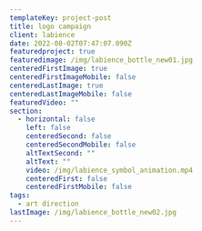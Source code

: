 ```yaml
---
templateKey: project-post
title: logo campaign
client: labience
date: 2022-08-02T07:47:07.090Z
featuredproject: true
featuredimage: /img/labience_bottle_new01.jpg
centeredFirstImage: true
centeredFirstImageMobile: false
centeredLastImage: true
centeredLastImageMobile: false
featuredVideo: ""
section:
  - horizontal: false
    left: false
    centeredSecond: false
    centeredSecondMobile: false
    altTextSecond: ""
    altText: ""
    video: /img/labience_symbol_animation.mp4
    centeredFirst: false
    centeredFirstMobile: false
tags:
  - art direction
lastImage: /img/labience_bottle_new02.jpg
---
```

